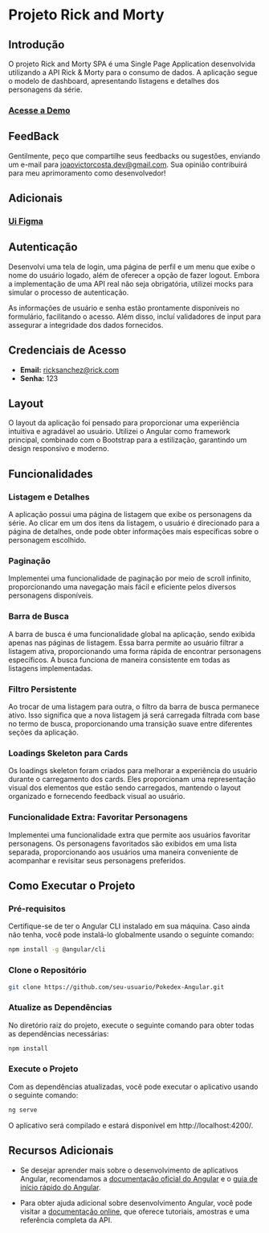 # Projeto Rick and Morty


## Introdução
O projeto Rick and Morty SPA é uma Single Page Application desenvolvida utilizando a API Rick & Morty para o consumo de dados. A aplicação segue o modelo de dashboard, apresentando listagens e detalhes dos personagens da série.

### [Acesse a Demo](https://central-rick-morr.web.app/login) 

## FeedBack
Gentilmente, peço que compartilhe seus feedbacks ou sugestões, enviando um e-mail para joaovictorcosta.dev@gmail.com. Sua opinião contribuirá para meu aprimoramento como desenvolvedor!


## Adicionais
### [Ui Figma](https://www.figma.com/file/h7Z8Qs8eB8SLF3dAJgG5MI/Rick-%26-Morty-Project?type=design&node-id=1%3A2&mode=design&t=KcvMCkYgTfIHx7Gi-1) 

## Autenticação
Desenvolvi uma tela de login, uma página de perfil e um menu que exibe o nome do usuário logado, além de oferecer a opção de fazer logout. Embora a implementação de uma API real não seja obrigatória, utilizei mocks para simular o processo de autenticação.

As informações de usuário e senha estão prontamente disponíveis no formulário, facilitando o acesso. Além disso, incluí validadores de input para assegurar a integridade dos dados fornecidos.

## Credenciais de Acesso
- **Email:** ricksanchez@rick.com
- **Senha:** 123

## Layout
O layout da aplicação foi pensado para proporcionar uma experiência intuitiva e agradável ao usuário. Utilizei o Angular como framework principal, combinado com o Bootstrap para a estilização, garantindo um design responsivo e moderno.

## Funcionalidades

### Listagem e Detalhes
A aplicação possui uma página de listagem que exibe os personagens da série. Ao clicar em um dos itens da listagem, o usuário é direcionado para a página de detalhes, onde pode obter informações mais específicas sobre o personagem escolhido.

### Paginação
Implementei uma funcionalidade de paginação por meio de scroll infinito, proporcionando uma navegação mais fácil e eficiente pelos diversos personagens disponíveis.

### Barra de Busca
A barra de busca é uma funcionalidade global na aplicação, sendo exibida apenas nas páginas de listagem. Essa barra permite ao usuário filtrar a listagem ativa, proporcionando uma forma rápida de encontrar personagens específicos. A busca funciona de maneira consistente em todas as listagens implementadas.

### Filtro Persistente
Ao trocar de uma listagem para outra, o filtro da barra de busca permanece ativo. Isso significa que a nova listagem já será carregada filtrada com base no termo de busca, proporcionando uma transição suave entre diferentes seções da aplicação.

### Loadings Skeleton para Cards
Os loadings skeleton foram criados para melhorar a experiência do usuário durante o carregamento dos cards. Eles proporcionam uma representação visual dos elementos que estão sendo carregados, mantendo o layout organizado e fornecendo feedback visual ao usuário.

### Funcionalidade Extra: Favoritar Personagens
Implementei uma funcionalidade extra que permite aos usuários favoritar personagens. Os personagens favoritados são exibidos em uma lista separada, proporcionando aos usuários uma maneira conveniente de acompanhar e revisitar seus personagens preferidos.

## Como Executar o Projeto

### Pré-requisitos
Certifique-se de ter o Angular CLI instalado em sua máquina. Caso ainda não tenha, você pode instalá-lo globalmente usando o seguinte comando:

```bash
npm install -g @angular/cli
```

### Clone o Repositório
```bash
git clone https://github.com/seu-usuario/Pokedex-Angular.git
```

### Atualize as Dependências
No diretório raiz do projeto, execute o seguinte comando para obter todas as dependências necessárias:

```bash
npm install
```

### Execute o Projeto
Com as dependências atualizadas, você pode executar o aplicativo usando o seguinte comando:

```bash
ng serve
```

O aplicativo será compilado e estará disponível em http://localhost:4200/.

## Recursos Adicionais

- Se desejar aprender mais sobre o desenvolvimento de aplicativos Angular, recomendamos a [documentação oficial do Angular](https://angular.io/tutorial) e o [guia de início rápido do Angular](https://angular.io/guide/quickstart).
  
- Para obter ajuda adicional sobre desenvolvimento Angular, você pode visitar a [documentação online](https://angular.io/docs), que oferece tutoriais, amostras e uma referência completa da API.
